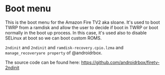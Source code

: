 # Boot menu

This is the boot menu for the Amazon Fire TV2 aka sloane. It's used to boot TWRP from a ramdisk and allow the user to decide if
boot in TWRP or boot normally in the boot up process. In this case, it's used also to disable SELinux at boot so we can boot custom ROMS.

`2ndinit` and `2ndinit` and `ramdisk-recovery.cpio.lzma` and `manage_recoveryare property` of @androidrbox. 

The source code can be found here:
https://github.com/androidrbox/firetv-2ndinit
